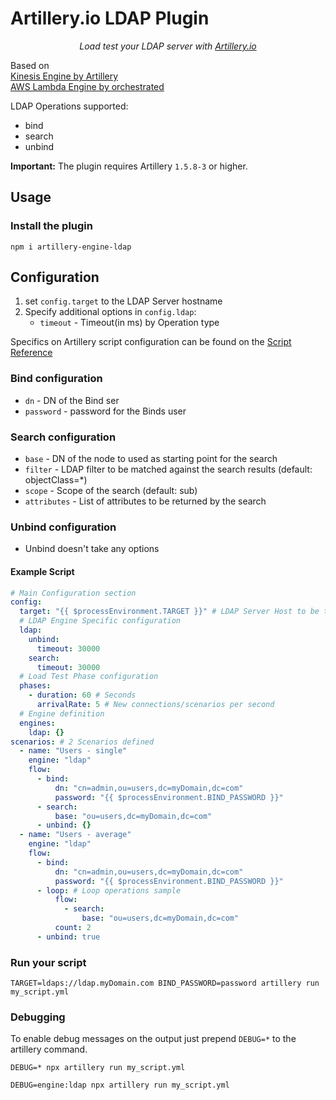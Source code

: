 # Artillery.io LDAP Plugin

<p align="center">
  <em>Load test your LDAP server with <a href="https://artillery.io">Artillery.io</a></em>
</p>

Based on  
[Kinesis Engine by Artillery](https://github.com/artilleryio/artillery-engine-kinesis)  
[AWS Lambda Engine by orchestrated](https://github.com/orchestrated-io/artillery-engine-lambda)


LDAP Operations supported:
- bind
- search
- unbind

**Important:** The plugin requires Artillery `1.5.8-3` or higher.

## Usage

### Install the plugin

```shell
npm i artillery-engine-ldap
```

## Configuration

1. set `config.target` to the LDAP Server hostname
2. Specify additional options in `config.ldap`:
    - `timeout` - Timeout(in ms) by Operation type

Specifics on Artillery script configuration can be found on the [Script Reference](https://artillery.io/docs/script-reference/)

### Bind configuration

- `dn` - DN of the Bind ser
- `password`  - password for the Binds user

### Search configuration

- `base` - DN of the node to used as starting point for the search
- `filter` - LDAP filter to be matched against the search results (default: objectClass=*)
- `scope` - Scope of the search (default: sub)
- `attributes` - List of attributes to be returned by the search
  
### Unbind configuration

- Unbind doesn't take any options

#### Example Script

```yaml
# Main Configuration section
config:
  target: "{{ $processEnvironment.TARGET }}" # LDAP Server Host to be tested
  # LDAP Engine Specific configuration
  ldap:
    unbind:
      timeout: 30000
    search:
      timeout: 30000
  # Load Test Phase configuration
  phases:
    - duration: 60 # Seconds
      arrivalRate: 5 # New connections/scenarios per second
  # Engine definition
  engines:
    ldap: {}
scenarios: # 2 Scenarios defined
  - name: "Users - single"
    engine: "ldap"
    flow:
      - bind:
          dn: "cn=admin,ou=users,dc=myDomain,dc=com"
          password: "{{ $processEnvironment.BIND_PASSWORD }}"
      - search:
          base: "ou=users,dc=myDomain,dc=com"
      - unbind: {}
  - name: "Users - average"
    engine: "ldap"
    flow:
      - bind:
          dn: "cn=admin,ou=users,dc=myDomain,dc=com"
          password: "{{ $processEnvironment.BIND_PASSWORD }}"
      - loop: # Loop operations sample
          flow:
            - search:
                base: "ou=users,dc=myDomain,dc=com"
          count: 2
      - unbind: true
```

### Run your script

`TARGET=ldaps://ldap.myDomain.com BIND_PASSWORD=password artillery run my_script.yml`

### Debugging
To enable debug messages on the output just prepend `DEBUG=*` to the artillery command.

```shell
DEBUG=* npx artillery run my_script.yml

DEBUG=engine:ldap npx artillery run my_script.yml
```



